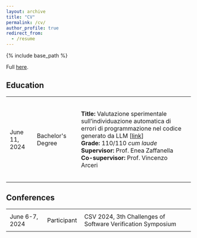 ```yaml
---
layout: archive
title: "CV"
permalink: /cv/
author_profile: true
redirect_from:
  - /resume
---
```


{% include base_path %}

<style>
	table {
		width: 100%;
		border-collapse: collapse;
	}
	table, th, td {
		border: none;
	}
	th, td, ul {
		padding: 10px;
		text-align: left;
	}
	th {
		background-color: #f2f2f2;
	}
	ul {
		list-style-type: none;
	}
</style>

Full [here](../files/cv.pdf).

## Education
<table>
	<!-- <tr> -->
	<!-- 	<th>Year</th> -->
	<!-- 	<th></th> -->
	<!-- 	<th>Details</th> -->
	<!-- </tr> -->
	<tr>
		<td>June 11, 2024</td>
		<td>Bachelor's Degree</td>
		<td>
			<ul>
				<li><strong>Title:</strong> Valutazione sperimentale sull’individuazione automatica di errori di programmazione nel codice generato da LLM [<a href="https://manueldiagostino.github.io/files/tesi_triennale.pdf">link</a>]</li>
				<li><strong>Grade:</strong> 110/110 <em>cum laude</em></li>
				<li><strong>Supervisor:</strong> Prof. Enea Zaffanella</li>
				<li><strong>Co-supervisor:</strong> Prof. Vincenzo Arceri</li>
			</ul>
		</td>
	</tr>
</table>

## Conferences
<table>
	<tr>
		<td>June 6-7, 2024</td>
		<td>Participant</td>
		<td>CSV 2024, 3th Challenges of Software Verification Symposium</td>
	</tr>
</table>

<!--Work experience-->
<!--======-->
<!--* Spring 2024: Academic Pages Collaborator-->
<!--  * Github University-->
<!--  * Duties includes: Updates and improvements to template-->
<!--  * Supervisor: The Users-->
<!---->
<!--* Fall 2015: Research Assistant-->
<!--  * Github University-->
<!--  * Duties included: Merging pull requests-->
<!--  * Supervisor: Professor Hub-->
<!---->
<!--* Summer 2015: Research Assistant-->
<!--  * Github University-->
<!--  * Duties included: Tagging issues-->
<!--  * Supervisor: Professor Git-->
  
<!--Skills-->
<!--======-->
<!--* Skill 1-->
<!--* Skill 2-->
<!--  * Sub-skill 2.1-->
<!--  * Sub-skill 2.2-->
<!--  * Sub-skill 2.3-->
<!--* Skill 3-->

<!--Publications-->
<!--======-->
<!--  <ul>{% for post in site.publications reversed %}-->
<!--    {% include archive-single-cv.html %}-->
<!--  {% endfor %}</ul>-->
<!---->
<!--Talks-->
<!--======-->
<!--  <ul>{% for post in site.talks reversed %}-->
<!--    {% include archive-single-talk-cv.html  %}-->
<!--  {% endfor %}</ul>-->
<!---->
<!--Teaching-->
<!--======-->
<!--  <ul>{% for post in site.teaching reversed %}-->
<!--    {% include archive-single-cv.html %}-->
<!--  {% endfor %}</ul>-->
<!---->
<!--Service and leadership-->
<!--======-->
<!--* Currently signed in to 43 different slack teams-->
